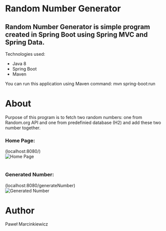 # Random Number Generator
## Random Number Generator is simple program created in Spring Boot using Spring MVC and Spring Data.

Technologies used:
- Java 8
- Spring Boot
- Maven

You can run this application using Maven command:
mvn spring-boot:run

# About
Purpose of this program is to fetch two random numbers: one from Random.org API and one from predefinied database (H2) and add these two number together.

### Home Page:  
(localhost:8080/)  
![Home Page](https://i.ibb.co/Hnrhc2G/Adnotacja-2020-03-04-225543.png)  
<br />

### Generated Number:  
(localhost:8080/generateNumber)  
![Generated Number](https://i.ibb.co/Z2n4N6C/Generated-Number.png)  


# Author
Paweł Marcinkiewicz
